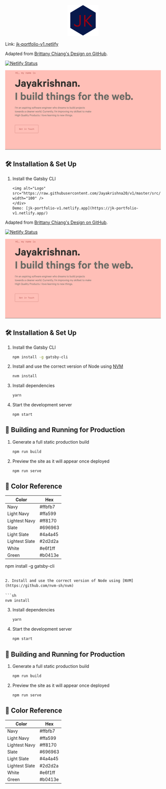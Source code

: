 <div align="center">
  <img alt="Logo" src="https://raw.githubusercontent.com/Jayakrishna20/v1/master/src/images/logo.png" width="100" />
</div>

Link: [jk-portfolio-v1.netlify](https://jk-portfolio-v1.netlify.app/)

Adapted from [Brittany Chiang's Design on GitHub](https://github.com/bchiang7/v4).

[![Netlify Status](https://api.netlify.com/api/v1/badges/4fa55460-5220-4817-aa81-9109a2638fd0/deploy-status)](https://app.netlify.com/sites/jk-portfolio-v1/deploys)

![demo](https://raw.githubusercontent.com/Jayakrishna20/v1/master/src/images/demo.png)

## 🛠 Installation & Set Up

1. Install the Gatsby CLI

   ```sh<div align="center">
   <img alt="Logo" src="https://raw.githubusercontent.com/Jayakrishna20/v1/master/src/images/logo.png" width="100" />
   </div>
   Demo: [jk-portfolio-v1.netlify.app](https://jk-portfolio-v1.netlify.app/)
   ```

Adapted from [Brittany Chiang's Design on GitHub](https://github.com/bchiang7/v4).

[![Netlify Status](https://api.netlify.com/api/v1/badges/4fa55460-5220-4817-aa81-9109a2638fd0/deploy-status)](https://app.netlify.com/sites/jk-portfolio-v1/deploys)

![demo](https://raw.githubusercontent.com/Jayakrishna20/v1/master/src/images/demo.png)

## 🛠 Installation & Set Up

1. Install the Gatsby CLI

   ```sh
   npm install -g gatsby-cli
   ```

2. Install and use the correct version of Node using [NVM](https://github.com/nvm-sh/nvm)

   ```sh
   nvm install
   ```

3. Install dependencies

   ```sh
   yarn
   ```

4. Start the development server

   ```sh
   npm start
   ```

## 🚀 Building and Running for Production

1. Generate a full static production build

   ```sh
   npm run build
   ```

1. Preview the site as it will appear once deployed

   ```sh
   npm run serve
   ```

## 🎨 Color Reference

| Color          | Hex     |
| -------------- | ------- |
| Navy           | #ffbfb7 |
| Light Navy     | #ffa599 |
| Lightest Navy  | #ff8170 |
| Slate          | #696963 |
| Light Slate    | #4a4a45 |
| Lightest Slate | #2d2d2a |
| White          | #e6f1ff |
| Green          | #b0413e |

npm install -g gatsby-cli

````

2. Install and use the correct version of Node using [NVM](https://github.com/nvm-sh/nvm)

```sh
nvm install
````

3. Install dependencies

   ```sh
   yarn
   ```

4. Start the development server

   ```sh
   npm start
   ```

## 🚀 Building and Running for Production

1. Generate a full static production build

   ```sh
   npm run build
   ```

1. Preview the site as it will appear once deployed

   ```sh
   npm run serve
   ```

## 🎨 Color Reference

| Color          | Hex     |
| -------------- | ------- |
| Navy           | #ffbfb7 |
| Light Navy     | #ffa599 |
| Lightest Navy  | #ff8170 |
| Slate          | #696963 |
| Light Slate    | #4a4a45 |
| Lightest Slate | #2d2d2a |
| White          | #e6f1ff |
| Green          | #b0413e |
